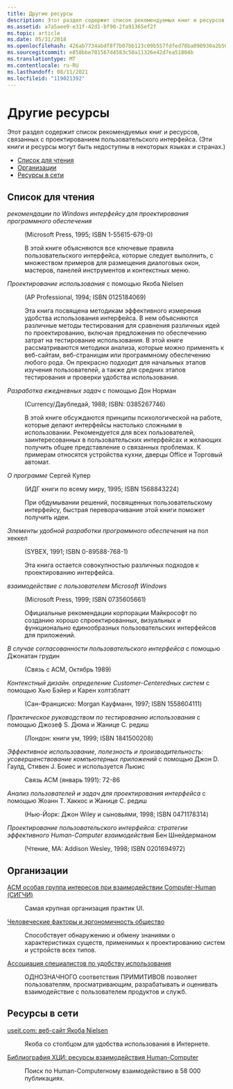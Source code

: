 ```yaml
---
title: Другие ресурсы
description: Этот раздел содержит список рекомендуемых книг и ресурсов, связанных с проектированием пользовательского интерфейса. (Эти книги и ресурсы могут быть недоступны в некоторых языках и странах).
ms.assetid: a7a5aee9-e31f-42d1-bf90-2fa91365ef2f
ms.topic: article
ms.date: 05/31/2018
ms.openlocfilehash: 426ab7734abdf8f7b07bb123c09b557fdfed78ba098930a2b5053e062e9647a9
ms.sourcegitcommit: e858bbe701567d4583c50a11326e42d7ea51804b
ms.translationtype: MT
ms.contentlocale: ru-RU
ms.lasthandoff: 08/11/2021
ms.locfileid: "119021392"
---
```

# <a name="other-resources"></a>Другие ресурсы

Этот раздел содержит список рекомендуемых книг и ресурсов, связанных с проектированием пользовательского интерфейса. (Эти книги и ресурсы могут быть недоступны в некоторых языках и странах.)

-   [Список для чтения](#reading-list)
-   [Организации](#organizations)
-   [Ресурсы в сети](#online-resources)

## <a name="reading-list"></a>Список для чтения

<dl> <dt>

<span id="_Windows_Interface_Guidelines_for_Software_Design"></span><span id="_windows_interface_guidelines_for_software_design"></span><span id="_WINDOWS_INTERFACE_GUIDELINES_FOR_SOFTWARE_DESIGN"></span>*рекомендации по Windows интерфейсу для проектирования программного обеспечения*
</dt> <dd>

(Microsoft Press, 1995; ISBN 1-55615-679-0)

В этой книге объясняются все ключевые правила пользовательского интерфейса, которые следует выполнить, с множеством примеров для размещения диалоговых окон, мастеров, панелей инструментов и контекстных меню.

</dd> <dt>

<span id="Usability_Engineering_by_Jakob_Nielsen_"></span><span id="usability_engineering_by_jakob_nielsen_"></span><span id="USABILITY_ENGINEERING_BY_JAKOB_NIELSEN_"></span>*Проектирование использования* с помощью Якоба Nielsen 
</dt> <dd>

(AP Professional, 1994; ISBN 0125184069)

Эта книга посвящена методикам эффективного измерения удобства использования интерфейса. В нем объясняются различные методы тестирования для сравнения различных идей по проектированию, включая предложения по обеспечению затрат на тестирование использования. В этой книге рассматриваются методики анализа, которые можно применять к веб-сайтам, веб-страницам или программному обеспечению любого рода. Он прекрасно подходит для начальных этапов изучения пользователей, а также для средних этапов тестирования и проверки удобства использования.

</dd> <dt>

<span id="Design_of_Everyday_Things_by_Don_Norman"></span><span id="design_of_everyday_things_by_don_norman"></span><span id="DESIGN_OF_EVERYDAY_THINGS_BY_DON_NORMAN"></span>*Разработка ежедневных задач* с помощью Дон Норман
</dt> <dd>

(Currency/Даубледай, 1988; ISBN: 0385267746)

В этой книге обсуждаются принципы психологической на работе, которые делают интерфейсы настолько сложными в использовании. Рекомендуется для всех пользователей, заинтересованных в пользовательских интерфейсах и желающих получить общее представление о связанных проблемах. К примерам относятся устройства кухни, дверцы Office и Торговый автомат.

</dd> <dt>

<span id="About_Face_by_Alan_Cooper_"></span><span id="about_face_by_alan_cooper_"></span><span id="ABOUT_FACE_BY_ALAN_COOPER_"></span>*О программе* Сергей Купер 
</dt> <dd>

(ИДГ книги по всему миру, 1995; ISBN 1568843224)

При обдумывании решений, посвященных пользовательскому интерфейсу, быстрая переворачивание этой книги поможет получить идеи.

</dd> <dt>

<span id="The_Elements_of_Friendly_Software_Design_by_Paul_Heckel_"></span><span id="the_elements_of_friendly_software_design_by_paul_heckel_"></span><span id="THE_ELEMENTS_OF_FRIENDLY_SOFTWARE_DESIGN_BY_PAUL_HECKEL_"></span>*Элементы удобной разработки программного обеспечения* на пол хеккел 
</dt> <dd>

(SYBEX, 1991; ISBN 0-89588-768-1)

Эта книга остается совокупностью различных подходов к проектированию интерфейса.

</dd> <dt>

<span id="Microsoft_Windows_User_Experience"></span><span id="microsoft_windows_user_experience"></span><span id="MICROSOFT_WINDOWS_USER_EXPERIENCE"></span>*взаимодействие с пользователем Microsoft Windows*
</dt> <dd>

(Microsoft Press, 1999; ISBN 0735605661)

Официальные рекомендации корпорации Майкрософт по созданию хорошо спроектированных, визуальных и функционально единообразных пользовательских интерфейсов для приложений.

</dd> <dt>

<span id="The_Case_Against_User_Interface_Consistency_by__Jonathan_Grudin"></span><span id="the_case_against_user_interface_consistency_by__jonathan_grudin"></span><span id="THE_CASE_AGAINST_USER_INTERFACE_CONSISTENCY_BY__JONATHAN_GRUDIN"></span>*В случае согласованности пользовательского интерфейса* с помощью Джонатан грудин
</dt> <dd>

(Связь с ACM, Октябрь 1989)

</dd> <dt>

<span id="Contextual_Design__Defining_Customer-Centered_Systems_by_Hugh_Beyer_and_Karen_Holtzblatt"></span><span id="contextual_design__defining_customer-centered_systems_by_hugh_beyer_and_karen_holtzblatt"></span><span id="CONTEXTUAL_DESIGN__DEFINING_CUSTOMER-CENTERED_SYSTEMS_BY_HUGH_BEYER_AND_KAREN_HOLTZBLATT"></span>*Контекстный дизайн. определение Customer-Centeredных систем* с помощью Хью Бэйер и Карен холтзблатт
</dt> <dd>

(Сан-Франциско: Morgan Кауфманн, 1997; ISBN 1558604111)

</dd> <dt>

<span id="A_Practical_Guide_to_Usability_Testing_by_Joseph_S._Dumas_and_Janice_C._Redish"></span><span id="a_practical_guide_to_usability_testing_by_joseph_s._dumas_and_janice_c._redish"></span><span id="A_PRACTICAL_GUIDE_TO_USABILITY_TESTING_BY_JOSEPH_S._DUMAS_AND_JANICE_C._REDISH"></span>*Практическое руководством по тестированию использования* с помощью Джозеф S. Дюма и Жанице C. редиш
</dt> <dd>

(Лондон: книги ум, 1999; ISBN 1841500208)

</dd> <dt>

<span id="Making_Usable__Useful__Productivity__Enhancing_Computer_Applications_by_John_D._Gould__Stephen_J._Boies__and_Clayton_Lewis"></span><span id="making_usable__useful__productivity__enhancing_computer_applications_by_john_d._gould__stephen_j._boies__and_clayton_lewis"></span><span id="MAKING_USABLE__USEFUL__PRODUCTIVITY__ENHANCING_COMPUTER_APPLICATIONS_BY_JOHN_D._GOULD__STEPHEN_J._BOIES__AND_CLAYTON_LEWIS"></span>*Эффективное использование, полезность и производительность: усовершенствование компьютерных приложений* с помощью Джон D. Гаулд, Стивен J. Боиес и используется Льюис
</dt> <dd>

Связь ACM (январь 1991): 72-86

</dd> <dt>

<span id="User_and_Task_Analysis_for_Interface_Design_by_JoAnn_T._Hackos_and_Janice_C._Redish"></span><span id="user_and_task_analysis_for_interface_design_by_joann_t._hackos_and_janice_c._redish"></span><span id="USER_AND_TASK_ANALYSIS_FOR_INTERFACE_DESIGN_BY_JOANN_T._HACKOS_AND_JANICE_C._REDISH"></span>*Анализ пользователей и задач для проектирования интерфейса* с помощью Жоанн T. Хаккос и Жанице C. редиш
</dt> <dd>

(Нью-Йорк: Джон Wiley и сыновьями, 1998; ISBN 0471178314)

</dd> <dt>

<span id="Designing_the_User_Interface__Strategies_for_Effective_Human-Computer_Interaction_by_Ben_Shneiderman"></span><span id="designing_the_user_interface__strategies_for_effective_human-computer_interaction_by_ben_shneiderman"></span><span id="DESIGNING_THE_USER_INTERFACE__STRATEGIES_FOR_EFFECTIVE_HUMAN-COMPUTER_INTERACTION_BY_BEN_SHNEIDERMAN"></span>*Проектирование пользовательского интерфейса: стратегии эффективного Human-Computer взаимодействия* Бен Шнейдерманом
</dt> <dd>

(Чтение, MA: Addison Wesley, 1998; ISBN 0201694972)

</dd> </dl>

## <a name="organizations"></a>Организации

<dl> <dt>

<span id="ACM_Special_Interest_Group_on_Computer-Human_Interaction__SIGCHI_"></span><span id="acm_special_interest_group_on_computer-human_interaction__sigchi_"></span><span id="ACM_SPECIAL_INTEREST_GROUP_ON_COMPUTER-HUMAN_INTERACTION__SIGCHI_"></span>[ACM особая группа интересов при взаимодействии Computer-Human (СИГЧИ)](https://sigchi.org/)
</dt> <dd>

Самая крупная организация практик UI.

</dd> <dt>

<span id="Human_Factors_and_Ergonomics_Society"></span><span id="human_factors_and_ergonomics_society"></span><span id="HUMAN_FACTORS_AND_ERGONOMICS_SOCIETY"></span>[Человеческие факторы и эргономичность общество](https://www.hfes.org/)
</dt> <dd>

Способствует обнаружению и обмену знаниями о характеристиках существ, применимых к проектированию систем и устройств всех типов.

</dd> <dt>

<span id="Usability_Professionals_Association"></span><span id="usability_professionals_association"></span><span id="USABILITY_PROFESSIONALS_ASSOCIATION"></span>[Ассоциация специалистов по удобству использования](https://uxpa.org/)
</dt> <dd>

ОДНОЗНАЧНОГО соответствия ПРИМИТИВОВ позволяет пользователям, просматривающим, разрабатывать и оценивать взаимодействие с пользователем продуктов и служб.

</dd> </dl>

## <a name="online-resources"></a>Ресурсы в сети

<dl> <dt>

<span id="useit.com__Jakob_Nielsen_s_Website"></span><span id="useit.com__jakob_nielsen_s_website"></span><span id="USEIT.COM__JAKOB_NIELSEN_S_WEBSITE"></span>[useit.com: веб-сайт Якоба Nielsen](https://www.nngroup.com/articles/)
</dt> <dd>

Якоба со столбцом для удобства использования в Интернете.

</dd> </dl>

<dl> <dt>

<span id="HCI_Bibliography___Human-Computer_Interaction_Resources"></span><span id="hci_bibliography___human-computer_interaction_resources"></span><span id="HCI_BIBLIOGRAPHY___HUMAN-COMPUTER_INTERACTION_RESOURCES"></span>[Библиография ХЦИ: ресурсы взаимодействия Human-Computer](https://www.hcibib.org/)
</dt> <dd>

Поиск по Human-Computerному взаимодействию в 58 000 публикациях.

</dd> </dl>

 

 




